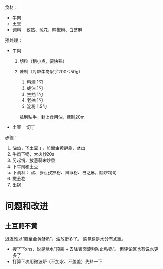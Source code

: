 
食材：

* 牛肉
* 土豆
* 调料： 孜然、葱花、辣椒粉、白芝麻

预处理：

* 牛肉
  1. 切粒（稍小点，要快熟）
  2. 腌制（对应牛肉似乎200-250g）
     1. 料酒 1勺
     2. 蚝油 1勺
     3. 生抽 1勺
     4. 老抽 1勺
     5. 淀粉 1.5勺
   
     抓到粘手，封上食用油，腌制20m

* 土豆： 切丁

步骤：

1. 油热，下土豆丁，煎至金黄酥脆，盛出
2. 牛肉下锅，大火炒20s
3. 另起锅，放葱蒜末炒香
4. 下牛肉和土豆
5. 下调料： 盐、多点孜然粉、辣椒粉、白芝麻，翻炒均匀
6. 撒葱花
7. 出锅

# 问题和改进

## 土豆煎不黄

迟迟难以”煎至金黄酥脆“，油放挺多了。 感觉像是水分有点重。

* 搜了下xhs，说是焯水”预熟 + 去除表面淀粉防止粘锅“。 但评论区也有说水更多了
* 打算下次用微波炉（不加水、不盖盖）先转一下


